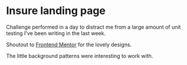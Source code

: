 # Insure landing page

Challenge performed in a day to distract me from a large amount of unit testing I've been writing in the last week.

Shoutout to [Frontend Mentor](https://www.frontendmentor.io) for the lovely designs.

The little background patterns were interesting to work with.